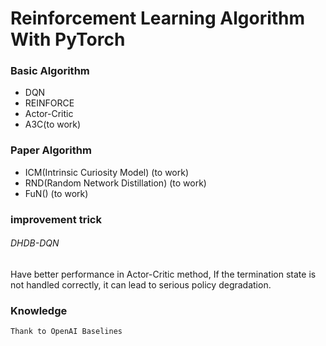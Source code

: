 # Reinforcement Learning Algorithm With PyTorch


### Basic Algorithm
- DQN
- REINFORCE
- Actor-Critic
- A3C(to work)


### Paper Algorithm
- ICM(Intrinsic Curiosity Model) (to work)
- RND(Random Network Distillation) (to work)
- FuN() (to work)

### improvement trick
###### DHDB-DQN
Have better performance in Actor-Critic method, If the termination state is not handled correctly, it can lead to serious policy degradation.

### Knowledge  

    Thank to OpenAI Baselines
